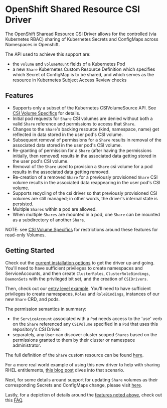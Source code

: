 # OpenShift Shared Resource CSI Driver

The OpenShift Sharead Resource CSI Driver allows for the controlled (via Kubernetes RBAC) sharing of Kubernetes Secrets and ConfigMaps across 
Namespaces in Openshift.

The API used to achieve this support are:

- the `volume` and `volumeMount` fields of a Kubernetes Pod
- a new `Share` Kubernetes Custom Resource Definition which specifies which Secret of ConfigMap is to be shared, and which
serves as the resource in Kubernetes Subject Access Review checks 
  
## Features

- Supports only a subset of the Kubernetes CSIVolumeSource API.  See [CSI Volume Specifics](docs/csi.md) for details.
- Initial pod requests for `Share` CSI volumes are denied without both a valid `Share` reference and
  permissions to access that `Share`.
- Changes to the `Share`'s backing resource (kind, namespace, name) get reflected in data stored in the user pod's CSI volume.
- Subsequent removal of permissions for a `Share` results in removal of the associated data stored in the user pod's CSI volume.
- Re-granting of permission for a `Share` (after having the permissions initially, then removed) results in the associated
  data getting stored in the user pod's CSI volume.
- Removal of the `Share` used to provision a `Share` csi volume for a pod results in the associated data getting removed.  
- Re-creation of a removed `Share` for a previously provisioned `Share` CSI volume results in the associated data
  reappearing in the user pod's CSI volume.
- Supports recycling of the csi driver so that previously provisioned CSI volumes are still managed; in other words,
  the driver's internal state is persisted.
- Multiple `Shares` within a pod are allowed.
- When multiple `Shares` are mounted in a pod, one `Share` can be mounted as a subdirectory of another `Share`.


NOTE: see [CSI Volume Specifics](docs/csi.md) for restrictions around these features for read-only Volumes.

## Getting Started

Check out the [current installation options](docs/install.md) to get the driver up and going.  You'll need to have
sufficient privileges to create namespaces and ServiceAccounts, and then create `ClusterRoles`, `ClusterRoleBindings`, `DaemonSets` with the privileged bit set,
and the creation of `CSIDrivers`.

Then, check out our [entry level example](docs/simple-example.md).  You'll need to have sufficient privileges to create
namespaces, `Roles` and `RoleBindings`, instances of our new `Share` CRD, and pods.

The permission semantics in summary:
- the `ServiceAccount` associated with a `Pod` needs access to the 'use' verb on the `Share` referenced any `CSIVolume`
specified in a `Pod` that uses this repository's CSI Driver.
- separately, any `User` can discover cluster scoped `Shares` based on the permissions granted to them by their cluster
or namespace administrator.

The full definition of the `Share` custom resource can be found [here](deploy/0000_10_projectedresource.crd.yaml).

For a more real world example of using this new driver to help with sharing RHEL entitlements, [this blog post](https://www.openshift.com/blog/the-path-to-improving-the-experience-with-rhel-entitlements-on-openshift)
dives into that scenario.

Next, for some details around support for updating `Share` volumes as their corresponding Secrets and ConfigMaps change,
please visit [here](docs/content-update-details.md).

Lastly, for a depiction of details around the [features noted above](#features), check out this [FAQ](docs/faq.md).

